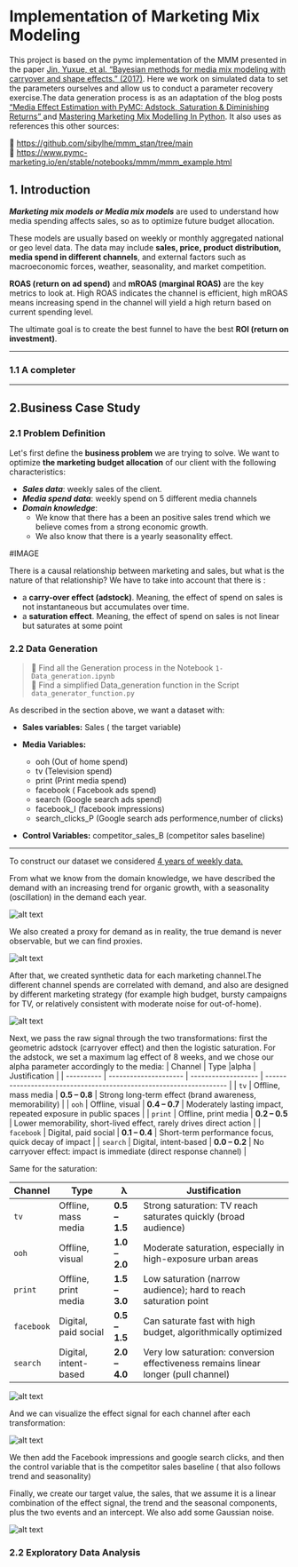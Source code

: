 # Implementation of Marketing Mix Modeling

This project is based on the pymc implementation of the MMM presented in the paper [ Jin, Yuxue, et al. “Bayesian methods for media mix modeling with carryover and shape effects.” (2017)](https://research.google/pubs/pub46001/).
Here we work on simulated data to set the parameters ourselves and allow us to conduct a parameter recovery exercise.The data generation process is as an adaptation of the blog posts
[“Media Effect Estimation with PyMC: Adstock, Saturation & Diminishing Returns” ](https://juanitorduz.github.io/pymc_mmm/.) and [Mastering Marketing Mix Modelling In Python](https://medium.com/data-science/mastering-marketing-mix-modelling-in-python-7bbfe31360f9).
It also uses as references this other sources:

🔎 https://github.com/sibylhe/mmm_stan/tree/main  
🔎 https://www.pymc-marketing.io/en/stable/notebooks/mmm/mmm_example.html

## 1. Introduction

**_Marketing mix models or Media mix models_** are used to understand how media spending affects sales, so as to optimize future budget allocation.

These models are usually based on weekly or monthly aggregated national or geo level data. The data may include **sales, price, product distribution, media spend in different channels**, and external factors such as macroeconomic forces, weather, seasonality, and market competition.

**ROAS (return on ad spend)** and **mROAS (marginal ROAS)** are the key metrics to look at. High ROAS indicates the channel is efficient, high mROAS means increasing spend in the channel will yield a high return based on current spending level.

The ultimate goal is to create the best funnel to have the best **ROI (return on investment)**.

---

### 1.1 A completer

---

## 2.Business Case Study

### 2.1 Problem Definition

Let's first define the **business problem** we are trying to solve. We want to optimize **the marketing budget allocation** of our client with the following characteristics:

- **_*Sales data*_**: weekly sales of the client.
- **_*Media spend* data_**: weekly spend on 5 different media channels
- **_*Domain knowledge*_**:
  - We know that there has a been an positive sales trend which we believe comes from a strong economic growth.
  - We also know that there is a yearly seasonality effect.

#IMAGE

There is a causal relationship between marketing and sales, but what is the nature of that relationship? We have to take into account that there is :

- a **carry-over effect (adstock)**. Meaning, the effect of spend on sales is not instantaneous but accumulates over time.
- a **saturation effect**. Meaning, the effect of spend on sales is not linear but saturates at some point

### 2.2 Data Generation

> 📄 Find all the Generation process in the Notebook `1-Data_generation.ipynb`  
> 📄 Find a simplified Data_generation function in the Script `data_generator_function.py`

As described in the section above, we want a dataset with:

- **Sales variables:**
  Sales ( the target variable)

- **Media Variables:**

  - ooh (Out of home spend)
  - tv (Television spend)
  - print (Print media spend)
  - facebook ( Facebook ads spend)
  - search (Google search ads spend)
  - facebook_I (facebook impressions)
  - search_clicks_P (Google search ads performence,number of clicks)

- **Control Variables:**
  competitor_sales_B (competitor sales baseline)

---

To construct our dataset we considered <u>4 years of weekly data.</u>

From what we know from the domain knowledge, we have described the demand with an increasing trend for organic growth, with a seasonality (oscillation) in the demand each year.

![alt text](images/image.png)

We also created a proxy for demand as in reality, the true demand is never observable, but we can find proxies.

![alt text](images/image-1.png)

After that, we created synthetic data for each marketing channel.The different channel spends are correlated with demand, and also are designed by different marketing strategy (for example high budget, bursty campaigns for TV, or relatively consistent with moderate noise for out-of-home).

![alt text](images/image-2.png)

Next, we pass the raw signal through the two transformations: first the geometric adstock (carryover effect) and then the logistic saturation.
For the adstock, we set a maximum lag effect of 8 weeks, and we chose our alpha parameter accordingly to the media:
| Channel | Type |alpha | Justification |
| ---------- | --------------------- | ------------------- | ------------------------------------------------------------------- |
| `tv` | Offline, mass media | **0.5 – 0.8** | Strong long-term effect (brand awareness, memorability) |
| `ooh` | Offline, visual | **0.4 – 0.7** | Moderately lasting impact, repeated exposure in public spaces |
| `print` | Offline, print media | **0.2 – 0.5** | Lower memorability, short-lived effect, rarely drives direct action |
| `facebook` | Digital, paid social | **0.1 – 0.4** | Short-term performance focus, quick decay of impact |
| `search` | Digital, intent-based | **0.0 – 0.2** | No carryover effect: impact is immediate (direct response channel) |

Same for the saturation:

| Channel    | Type                  | λ             | Justification                                                                      |
| ---------- | --------------------- | ------------- | ---------------------------------------------------------------------------------- |
| `tv`       | Offline, mass media   | **0.5 – 1.5** | Strong saturation: TV reach saturates quickly (broad audience)                     |
| `ooh`      | Offline, visual       | **1.0 – 2.0** | Moderate saturation, especially in high-exposure urban areas                       |
| `print`    | Offline, print media  | **1.5 – 3.0** | Low saturation (narrow audience); hard to reach saturation point                   |
| `facebook` | Digital, paid social  | **0.5 – 1.5** | Can saturate fast with high budget, algorithmically optimized                      |
| `search`   | Digital, intent-based | **2.0 – 4.0** | Very low saturation: conversion effectiveness remains linear longer (pull channel) |

![alt text](images/image-3.png)

And we can visualize the effect signal for each channel after each transformation:

![alt text](images/image-4.png)

We then add the Facebook impressions and google search clicks, and then the control variable that is the competitor sales baseline ( that also follows trend and seasonality)

Finally, we create our target value, the sales, that we assume it is a linear combination of the effect signal, the trend and the seasonal components, plus the two events and an intercept. We also add some Gaussian noise.

![alt text](images/image-5.png)

### 2.2 Exploratory Data Analysis

